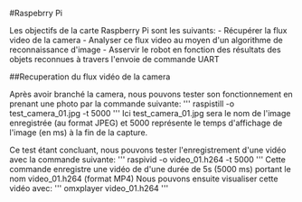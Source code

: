 #Raspebrry Pi

Les objectifs de la carte Raspberry Pi sont les suivants:
	- Récupérer la flux video de la camera 
	- Analyser ce flux video au moyen d'un algorithme de reconnaissance d'image
	- Asservir le robot en fonction des résultats des objets reconnues à travers l'envoie de commande UART

##Recuperation du flux vidéo de la camera

Après avoir branché la camera, nous pouvons tester son fonctionnement en prenant une photo par la commande suivante:
'''
raspistill -o test_camera_01.jpg -t 5000
'''
Ici test_camera_01.jpg sera le nom de l'image enregistrée (au format JPEG) et 5000 représente le temps d'affichage de l'image (en ms) à la fin de la capture.

Ce test étant concluant, nous pouvons tester l'enregistrement d'une vidéo avec la commande suivante:
'''
raspivid -o video_01.h264 -t 5000
'''
Cette commande enregistre une vidéo de d'une durée de 5s (5000 ms) portant le nom video_01.h264 (format MP4)
Nous pouvons ensuite visualiser cette vidéo avec:
'''
omxplayer video_01.h264
'''
